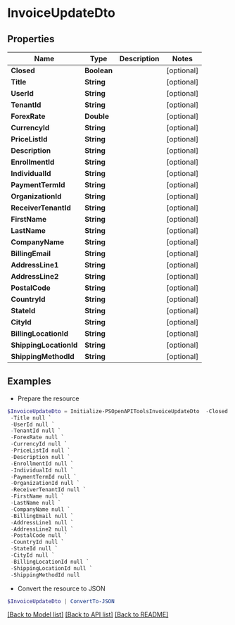 # InvoiceUpdateDto
## Properties

Name | Type | Description | Notes
------------ | ------------- | ------------- | -------------
**Closed** | **Boolean** |  | [optional] 
**Title** | **String** |  | [optional] 
**UserId** | **String** |  | [optional] 
**TenantId** | **String** |  | [optional] 
**ForexRate** | **Double** |  | [optional] 
**CurrencyId** | **String** |  | [optional] 
**PriceListId** | **String** |  | [optional] 
**Description** | **String** |  | [optional] 
**EnrollmentId** | **String** |  | [optional] 
**IndividualId** | **String** |  | [optional] 
**PaymentTermId** | **String** |  | [optional] 
**OrganizationId** | **String** |  | [optional] 
**ReceiverTenantId** | **String** |  | [optional] 
**FirstName** | **String** |  | [optional] 
**LastName** | **String** |  | [optional] 
**CompanyName** | **String** |  | [optional] 
**BillingEmail** | **String** |  | [optional] 
**AddressLine1** | **String** |  | [optional] 
**AddressLine2** | **String** |  | [optional] 
**PostalCode** | **String** |  | [optional] 
**CountryId** | **String** |  | [optional] 
**StateId** | **String** |  | [optional] 
**CityId** | **String** |  | [optional] 
**BillingLocationId** | **String** |  | [optional] 
**ShippingLocationId** | **String** |  | [optional] 
**ShippingMethodId** | **String** |  | [optional] 

## Examples

- Prepare the resource
```powershell
$InvoiceUpdateDto = Initialize-PSOpenAPIToolsInvoiceUpdateDto  -Closed null `
 -Title null `
 -UserId null `
 -TenantId null `
 -ForexRate null `
 -CurrencyId null `
 -PriceListId null `
 -Description null `
 -EnrollmentId null `
 -IndividualId null `
 -PaymentTermId null `
 -OrganizationId null `
 -ReceiverTenantId null `
 -FirstName null `
 -LastName null `
 -CompanyName null `
 -BillingEmail null `
 -AddressLine1 null `
 -AddressLine2 null `
 -PostalCode null `
 -CountryId null `
 -StateId null `
 -CityId null `
 -BillingLocationId null `
 -ShippingLocationId null `
 -ShippingMethodId null
```

- Convert the resource to JSON
```powershell
$InvoiceUpdateDto | ConvertTo-JSON
```

[[Back to Model list]](../README.md#documentation-for-models) [[Back to API list]](../README.md#documentation-for-api-endpoints) [[Back to README]](../README.md)

